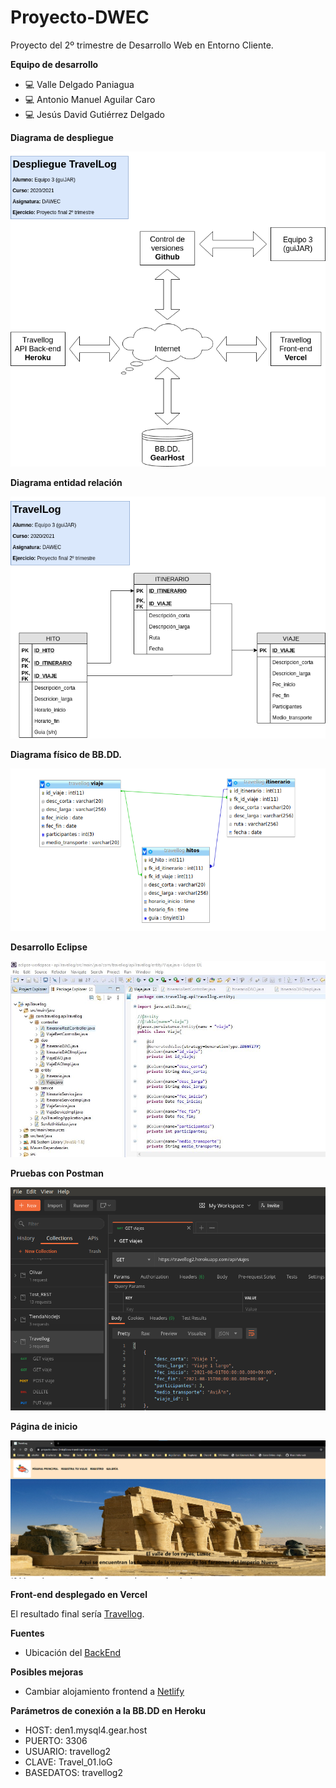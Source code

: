 # Proyecto-DWEC
Proyecto del 2º trimestre de Desarrollo Web en Entorno Cliente.

**Equipo de desarrollo**
- :computer: Valle Delgado Paniagua
- :computer: Antonio Manuel Aguilar Caro
- :computer: Jesús David Gutiérrez Delgado

**Diagrama de despliegue**

![Diagrama despliegue](/img/Despliegue2.png "Diagrama de despliegue")

**Diagrama entidad relación**

![Diagrama E/R](/img/TravelLog.png "Diagrama E/R")

**Diagrama físico de BB.DD.**

![Diagrama BB.DD.](/img/TravelLogMySql.png "Modelo físico")

**Desarrollo Eclipse**

![Desarrollo Eclipse](/img/Eclipse.png "Eclipse")

**Pruebas con Postman**

![Tests con Postman](/img/TestPostman.png "Pruebas")

**Página de inicio**

![Página de inicio](/img/Index.png "Index")

**Front-end desplegado en Vercel**

El resultado final sería [Travellog][Travellog].

[Travellog]: https://proyecto-dwec-3mkq6iovw-travel-log1.vercel.app/
[Netlify]: https://www.netlify.com/
[BackEnd]: https://github.com/antonio-aguilar/Proyecto-DWEC/blob/API/README.md

**Fuentes**
- Ubicación del [BackEnd][Backend]

**Posibles mejoras**

- Cambiar alojamiento frontend a [Netlify][Netlify]

**Parámetros de conexión a la BB.DD en Heroku**

- HOST: den1.mysql4.gear.host
- PUERTO: 3306
- USUARIO: travellog2
- CLAVE: Travel_01.loG
- BASEDATOS: travellog2



